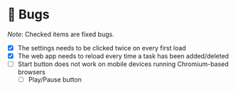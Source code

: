# 🐞 Bugs

_Note_: Checked items are fixed bugs.

-   [x] The settings needs to be clicked twice on every first load
-   [x] The web app needs to reload every time a task has been added/deleted
-   [ ] Start button does not work on mobile devices running Chromium-based browsers
    -   [ ] Play/Pause button
